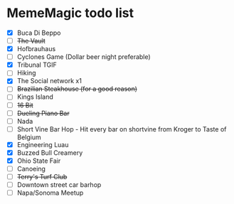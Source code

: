 # MemeMagic todo list

 - [x] Buca Di Beppo
 - [ ] <s>The Vault </s>
 - [x] Hofbrauhaus
 - [ ] Cyclones Game (Dollar beer night preferable)
 - [x] Tribunal TGIF
 - [ ] Hiking
 - [x] The Social network x1
 - [ ] <s>Brazilian Steakhouse (for a good reason)</s>
 - [ ] Kings Island
 - [ ] <s>16 Bit</s>
 - [ ] <s>Dueling Piano Bar </s>
 - [ ] Nada
 - [ ] Short Vine Bar Hop - Hit every bar on shortvine from Kroger to Taste of Belgium
 - [x] Engineering Luau
 - [x] Buzzed Bull Creamery
 - [x] Ohio State Fair
 - [ ] Canoeing
 - [ ] <s>Terry's Turf Club</s>
 - [ ] Downtown street car barhop
 - [ ] Napa/Sonoma Meetup

